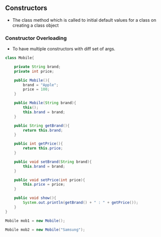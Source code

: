


## Constructors

- The class method which is called to initial default values for a class on creating a class object


### Constructor Overloading

- To have multiple constructors with diff set of args. 


```java
class Mobile{

    private String brand;
    private int price;

    public Mobile(){
        brand = "Apple";
        price = 100;
    }

    public Mobile(String brand){
        this();
        this.brand = brand;
    }

    public String getBrand(){
        return this.brand;
    }

    public int getPrice(){
        return this.price;
    }

    public void setBrand(String brand){
        this.brand = brand;
    }

    public void setPrice(int price){
        this.price = price;
    }

    public void show(){
        System.out.println(getBrand() + " : " + getPrice());
    }
}

Mobile mob1 = new Mobile();

Mobile mob2 = new Mobile("Samsung");

```
